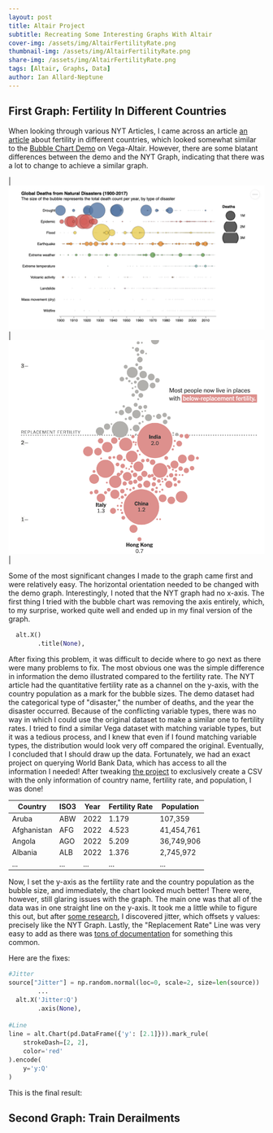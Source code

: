 ```yaml
---
layout: post
title: Altair Project 
subtitle: Recreating Some Interesting Graphs With Altair
cover-img: /assets/img/AltairFertilityRate.png
thumbnail-img: /assets/img/AltairFertilityRate.png
share-img: /assets/img/AltairFertilityRate.png
tags: [Altair, Graphs, Data]
author: Ian Allard-Neptune
---
```



## First Graph: Fertility In Different Countries

When looking through various NYT Articles, I came across an article [an article](https://www.nytimes.com/2023/11/09/learning/whats-going-on-in-this-graph-nov-15-2023.html) about fertility in different countries, which looked somewhat similar to the [Bubble Chart Demo](https://altair-viz.github.io/gallery/natural_disasters.html) on Vega-Altair. However, there are some blatant differences between the demo and the NYT Graph, indicating that there was a lot to change to achieve a similar graph.


| ![NYT_Graph](/assets/img/AltairBubbleChart.png) | ![Altair_BubbleChart](/assets/img/NYTBubbleChart.png) |



Some of the most significant changes I made to the graph came first and were relatively easy. The horizontal orientation needed to be changed with the demo graph. Interestingly, I noted that the NYT graph had no x-axis. The first thing I tried with the bubble chart was removing the axis entirely, which, to my surprise, worked quite well and ended up in my final version of the graph.

```python
  alt.X()
        .title(None),
```

After fixing this problem, it was difficult to decide where to go next as there were many problems to fix. The most obvious one was the simple difference in information the demo illustrated compared to the fertility rate. The NYT article had the quantitative fertility rate as a channel on the y-axis, with the country population as a mark for the bubble sizes. The demo dataset had the categorical type of "disaster," the number of deaths, and the year the disaster occurred. Because of the conflicting variable types, there was no way in which I could use the original dataset to make a similar one to fertility rates. I tried to find a similar Vega dataset with matching variable types, but it was a tedious process, and I knew that even if I found matching variable types, the distribution would look very off compared the original. Eventually, I concluded that I should draw up the data. Fortunately, we had an exact project on querying World Bank Data, which has access to all the information I needed! After tweaking [the project](https://ianallardneptune.github.io/2024-11-26-ApiLab/) to exclusively create a CSV with the only information of country name, fertility rate, and population, I was done!

| Country      | ISO3 | Year | Fertility Rate | Population |
|-------------|------|------|----------------|------------|
| Aruba       | ABW  | 2022 | 1.179          | 107,359    |
| Afghanistan | AFG  | 2022 | 4.523          | 41,454,761 |
| Angola      | AGO  | 2022 | 5.209          | 36,749,906 |
| Albania     | ALB  | 2022 | 1.376          | 2,745,972  |
| ...         | ...  | ...  | ...            | ...        |

Now, I set the y-axis as the fertility rate and the country population as the bubble size, and immediately, the chart looked much better! There were, however, still glaring issues with the graph. The main one was that all of the data was in one straight line on the y-axis.
It took me a little while to figure this out, but after [some research](https://altair-viz.github.io/gallery/strip_plot_jitter.html#gallery-strip-plot-jitter), I discovered jitter, which offsets y values: precisely like the NYT Graph. Lastly, the "Replacement Rate" Line was very easy to add as there was [tons of documentation](https://github.com/vega/altair/issues/2059) for something this common.

Here are the fixes:

```python
#Jitter
source["Jitter"] = np.random.normal(loc=0, scale=2, size=len(source))  
        ...
  alt.X('Jitter:Q')  
        .axis(None),  

#Line
line = alt.Chart(pd.DataFrame({'y': [2.1]})).mark_rule(
    strokeDash=[2, 2],  
    color='red'
).encode(
    y='y:Q'
)
```



This is the final result:

<html>
<head>
  <script src="https://cdn.jsdelivr.net/npm/vega@5"></script>
  <script src="https://cdn.jsdelivr.net/npm/vega-lite@5"></script>
  <script src="https://cdn.jsdelivr.net/npm/vega-embed@6"></script>
</head>
<body>
  <div id="vis"></div>

  <script type="text/javascript">
    var spec = "https://raw.githubusercontent.com/IanAllardNeptune/IanAllardNeptune.github.io/master/fertilityratechart.json";
    vegaEmbed("#vis", spec).then(function(result) {
      console.log("Chart loaded!");
    }).catch(console.error);
  </script>
</body>
</html>


## Second Graph: Train Derailments



